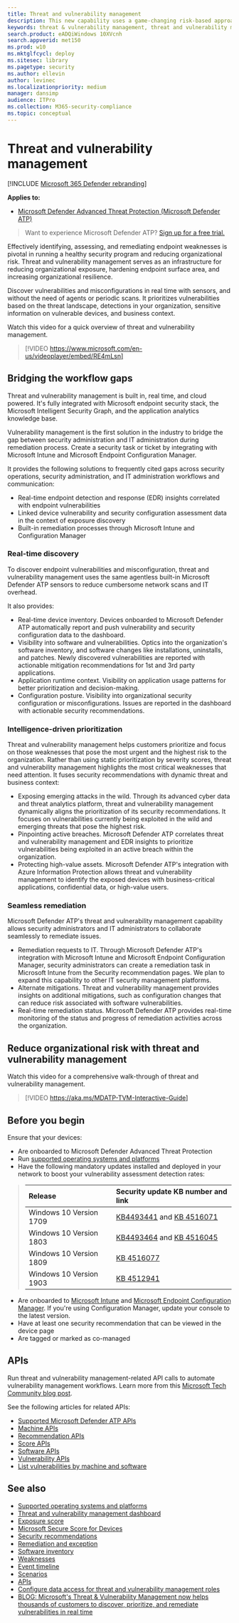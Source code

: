 ```yaml
---
title: Threat and vulnerability management
description: This new capability uses a game-changing risk-based approach to the discovery, prioritization, and remediation of endpoint vulnerabilities and misconfigurations.
keywords: threat & vulnerability management, threat and vulnerability management, MDATP TVM, MDATP-TVM, vulnerability management, vulnerability assessment, threat and vulnerability scanning, secure configuration assessment, microsoft defender atp, microsoft defender atp, endpoint vulnerabilities, next generation
search.product: eADQiWindows 10XVcnh
search.appverid: met150
ms.prod: w10
ms.mktglfcycl: deploy
ms.sitesec: library
ms.pagetype: security
ms.author: ellevin
author: levinec
ms.localizationpriority: medium
manager: dansimp
audience: ITPro
ms.collection: M365-security-compliance 
ms.topic: conceptual
---
```


# Threat and vulnerability management

[!INCLUDE [Microsoft 365 Defender rebranding](../../includes/microsoft-defender.md)]


**Applies to:**

- [Microsoft Defender Advanced Threat Protection (Microsoft Defender ATP)](https://go.microsoft.com/fwlink/p/?linkid=2146631)

>Want to experience Microsoft Defender ATP? [Sign up for a free trial.](https://www.microsoft.com/microsoft-365/windows/microsoft-defender-atp?ocid=docs-wdatp-portaloverview-abovefoldlink)

Effectively identifying, assessing, and remediating endpoint weaknesses is pivotal in running a healthy security program and reducing organizational risk. Threat and vulnerability management serves as an infrastructure for reducing organizational exposure, hardening endpoint surface area, and increasing organizational resilience.

Discover vulnerabilities and misconfigurations in real time with sensors, and without the need of agents or periodic scans. It prioritizes vulnerabilities based on the threat landscape, detections in your organization, sensitive information on vulnerable devices, and business context.

Watch this video for a quick overview of threat and vulnerability management.

>[!VIDEO https://www.microsoft.com/en-us/videoplayer/embed/RE4mLsn]

## Bridging the workflow gaps

Threat and vulnerability management is built in, real time, and cloud powered. It's fully integrated with Microsoft endpoint security stack, the Microsoft Intelligent Security Graph, and the application analytics knowledge base.  

Vulnerability management is the first solution in the industry to bridge the gap between security administration and IT administration during remediation process. Create a security task or ticket by integrating with Microsoft Intune and Microsoft Endpoint Configuration Manager.

It provides the following solutions to frequently cited gaps across security operations, security administration, and IT administration workflows and communication:

- Real-time endpoint detection and response (EDR) insights correlated with endpoint vulnerabilities
- Linked device vulnerability and security configuration assessment data in the context of exposure discovery
- Built-in remediation processes through Microsoft Intune and Configuration Manager

### Real-time discovery

To discover endpoint vulnerabilities and misconfiguration, threat and vulnerability management uses the same agentless built-in Microsoft Defender ATP sensors to reduce cumbersome network scans and IT overhead.

It also provides:

- Real-time device inventory. Devices onboarded to Microsoft Defender ATP automatically report and push vulnerability and security configuration data to the dashboard.
- Visibility into software and vulnerabilities. Optics into the organization's software inventory, and software changes like installations, uninstalls, and patches. Newly discovered vulnerabilities are reported with actionable mitigation recommendations for 1st and 3rd party applications.
- Application runtime context. Visibility on application usage patterns for better prioritization and decision-making.
- Configuration posture. Visibility into organizational security configuration or misconfigurations. Issues are reported in the dashboard with actionable security recommendations.

### Intelligence-driven prioritization

Threat and vulnerability management helps customers prioritize and focus on those weaknesses that pose the most urgent and the highest risk to the organization. Rather than using static prioritization by severity scores, threat and vulnerability management highlights the most critical weaknesses that need attention. It fuses security recommendations with dynamic threat and business context:

- Exposing emerging attacks in the wild. Through its advanced cyber data and threat analytics platform, threat and vulnerability management dynamically aligns the prioritization of its security recommendations. It focuses on vulnerabilities currently being exploited in the wild and emerging threats that pose the highest risk.
- Pinpointing active breaches. Microsoft Defender ATP correlates threat and vulnerability management and EDR insights to prioritize vulnerabilities being exploited in an active breach within the organization.
- Protecting high-value assets. Microsoft Defender ATP's integration with Azure Information Protection allows threat and vulnerability management to identify the exposed devices with business-critical applications, confidential data, or high-value users.

### Seamless remediation

Microsoft Defender ATP's threat and vulnerability management capability allows security administrators and IT administrators to collaborate seamlessly to remediate issues.

- Remediation requests to IT. Through Microsoft Defender ATP's integration with Microsoft Intune and Microsoft Endpoint Configuration Manager, security administrators can create a remediation task in Microsoft Intune from the Security recommendation pages. We plan to expand this capability to other IT security management platforms.
- Alternate mitigations. Threat and vulnerability management provides insights on additional mitigations, such as configuration changes that can reduce risk associated with software vulnerabilities.
- Real-time remediation status. Microsoft Defender ATP provides real-time monitoring of the status and progress of remediation activities across the organization.

## Reduce organizational risk with threat and vulnerability management

Watch this video for a comprehensive walk-through of threat and vulnerability management.

>[!VIDEO https://aka.ms/MDATP-TVM-Interactive-Guide]

## Before you begin

Ensure that your devices:

- Are onboarded to Microsoft Defender Advanced Threat Protection
- Run [supported operating systems and platforms](tvm-supported-os.md)
- Have the following mandatory updates installed and deployed in your network to boost your vulnerability assessment detection rates:

> Release | Security update KB number and link
> :---|:---
> Windows 10 Version 1709 | [KB4493441](https://support.microsoft.com/help/4493441/windows-10-update-kb4493441) and [KB 4516071](https://support.microsoft.com/help/4516071/windows-10-update-kb4516071)
> Windows 10 Version 1803 | [KB4493464](https://support.microsoft.com/help/4493464) and [KB 4516045](https://support.microsoft.com/help/4516045/windows-10-update-kb4516045)
> Windows 10 Version 1809 | [KB 4516077](https://support.microsoft.com/help/4516077/windows-10-update-kb4516077)
> Windows 10 Version 1903 | [KB 4512941](https://support.microsoft.com/help/4512941/windows-10-update-kb4512941)

- Are onboarded to [Microsoft Intune](https://docs.microsoft.com/mem/intune/fundamentals/what-is-intune) and  [Microsoft Endpoint Configuration Manager](https://docs.microsoft.com/mem/configmgr/protect/deploy-use/endpoint-protection-configure). If you're using Configuration Manager, update your console to the latest version.
- Have at least one security recommendation that can be viewed in the device page
- Are tagged or marked as co-managed

## APIs

Run threat and vulnerability management-related API calls to automate vulnerability management workflows. Learn more from this [Microsoft Tech Community blog post](https://techcommunity.microsoft.com/t5/microsoft-defender-atp/threat-amp-vulnerability-management-apis-are-now-generally/ba-p/1304615).

See the following articles for related APIs:

- [Supported Microsoft Defender ATP APIs](exposed-apis-list.md)
- [Machine APIs](machine.md)
- [Recommendation APIs](vulnerability.md)
- [Score APIs](score.md)
- [Software APIs](software.md)
- [Vulnerability APIs](vulnerability.md)
- [List vulnerabilities by machine and software](get-all-vulnerabilities-by-machines.md)

## See also

- [Supported operating systems and platforms](tvm-supported-os.md)
- [Threat and vulnerability management dashboard](tvm-dashboard-insights.md)
- [Exposure score](tvm-exposure-score.md)
- [Microsoft Secure Score for Devices](tvm-microsoft-secure-score-devices.md)
- [Security recommendations](tvm-security-recommendation.md)
- [Remediation and exception](tvm-remediation.md)
- [Software inventory](tvm-software-inventory.md)
- [Weaknesses](tvm-weaknesses.md)
- [Event timeline](threat-and-vuln-mgt-event-timeline.md)
- [Scenarios](threat-and-vuln-mgt-scenarios.md)
- [APIs](next-gen-threat-and-vuln-mgt.md#apis)
- [Configure data access for threat and vulnerability management roles](user-roles.md#create-roles-and-assign-the-role-to-an-azure-active-directory-group)
- [BLOG: Microsoft's Threat & Vulnerability Management now helps thousands of customers to discover, prioritize, and remediate vulnerabilities in real time](https://www.microsoft.com/security/blog/2019/07/02/microsofts-threat-vulnerability-management-now-helps-thousands-of-customers-to-discover-prioritize-and-remediate-vulnerabilities-in-real-time/)
